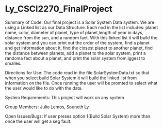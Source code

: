 # Ly_CSCI2270_FinalProject
Summary of Code: Our final project is a Solar System Data system. We are using a Linked list as our Data Structure. Each nod in the list includes: planet name, color, diameter of planet, type of planet,length of year in days, distance from the sun, and a random fact.  With this linked list it will build the solar system and you can print out the order of the system, find a planet and get information about it, find the closest planet to another planet, find the distance between planets, add a planet to the solar system, print a randoma fact about a planet, and print the solar system from iggest to smalles.

Directions for Use:  The code read in the file SolarSystemData.txt so that when you select build Solar System it will build the linked list from information on the file. Once running the user will be promted to select what the user would like to do with the data.

System Requirements: This project will work on any system

Group Members: Julio Lemos, Souneth Ly

Open Issues/Bugs: If user preses option 1(Build Solar System) more than once the user will get a seg fault.
